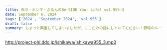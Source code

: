 ```yaml
---
title: 石川・ホンマ・ぶるんのBe-SIDE Your Life! vol.955-3
date: September 6, 2024
tags: ['2024', 'September 2024', 'vol.955']
draft: false
summary: ちょっと興奮してしまいましたが、ここだけの話にしといてください！野球のルールの変更について！
---
```


http://project-phi.ddo.jp/ishikawa/ishikawa955_3.mp3